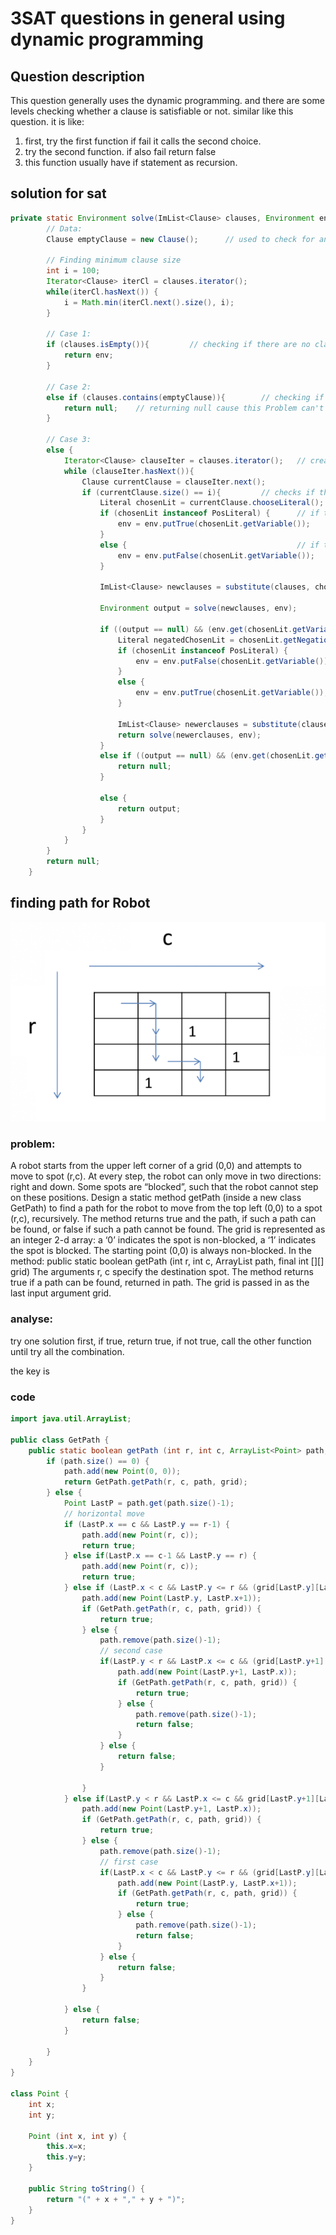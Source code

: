 # 3SAT questions in general using dynamic programming
## Question description
This question generally uses the dynamic programming. and there are some levels checking whether a clause is satisfiable or not. similar like this question. it is like:
1. first, try the first function if fail it calls the second choice.
1. try the second function. if also fail return false
1. this function usually have if statement as recursion.
## solution for sat

```java
private static Environment solve(ImList<Clause> clauses, Environment env) {
        // Data:
        Clause emptyClause = new Clause();      // used to check for an empty clause

        // Finding minimum clause size
        int i = 100;
        Iterator<Clause> iterCl = clauses.iterator();
        while(iterCl.hasNext()) {
            i = Math.min(iterCl.next().size(), i);
        }

        // Case 1:
        if (clauses.isEmpty()){         // checking if there are no clauses left.
            return env;
        }

        // Case 2:
        else if (clauses.contains(emptyClause)){        // checking if there are any clauses which are empty.
            return null;    // returning null cause this Problem can't be solved.
        }

        // Case 3:
        else {
            Iterator<Clause> clauseIter = clauses.iterator();   // creates an iterator for ImList<Clause>
            while (clauseIter.hasNext()){
                Clause currentClause = clauseIter.next();
                if (currentClause.size() == i){         // checks if the size of the clause is i.
                    Literal chosenLit = currentClause.chooseLiteral();      // chooses a random literal from the clause
                    if (chosenLit instanceof PosLiteral) {      // if the chosen lit is positive, put itself into the environment.
                        env = env.putTrue(chosenLit.getVariable());
                    }
                    else {                                      // if the chosen lit is negative, put its negation into the environment.
                        env = env.putFalse(chosenLit.getVariable());
                    }

                    ImList<Clause> newclauses = substitute(clauses, chosenLit);     // calls substitute

                    Environment output = solve(newclauses, env);

                    if ((output == null) && (env.get(chosenLit.getVariable())==Bool.TRUE)){         //chosenLit instanceof PosLiteral
                        Literal negatedChosenLit = chosenLit.getNegation();
                        if (chosenLit instanceof PosLiteral) {
                            env = env.putFalse(chosenLit.getVariable());
                        }
                        else {
                            env = env.putTrue(chosenLit.getVariable());
                        }

                        ImList<Clause> newerclauses = substitute(clauses, negatedChosenLit);
                        return solve(newerclauses, env);
                    }
                    else if ((output == null) && (env.get(chosenLit.getVariable())==Bool.FALSE)){        //chosenLit instanceof NegLiteral
                        return null;
                    }

                    else {
                        return output;
                    }
                }
            }
        }
        return null;
    }
```

## finding path for Robot
![findPath](findPath.png)
### problem:
A robot starts from the upper left corner of a grid (0,0) and attempts to move to spot (r,c). At every step, the robot can only move in two directions: right and down. Some spots are “blocked”, such that the robot cannot step on these positions. Design a static method getPath (inside a new class GetPath) to find a path for the robot to move from the top left (0,0) to a spot (r,c), recursively. The method returns true and the path, if such a path can be found, or false if such a path cannot be found.
The grid is represented as an integer 2-d array: a ‘0’ indicates the spot is non-blocked, a ‘1’ indicates the spot is blocked. The starting point (0,0) is always non-blocked.
In the method: public static boolean getPath (int r, int c, ArrayList<Point> path, final int [][] grid)
The arguments r, c specify the destination spot. The method returns true if a path can be found, returned in path. The grid is passed in as the last input argument grid.
### analyse:
try one solution first, if true, return true, if not true, call the other function until try all the combination.

the key is 
### code
```java
import java.util.ArrayList;

public class GetPath {
    public static boolean getPath (int r, int c, ArrayList<Point> path, final int [][] grid) {
        if (path.size() == 0) {
            path.add(new Point(0, 0));
            return GetPath.getPath(r, c, path, grid);
        } else {
            Point LastP = path.get(path.size()-1);
            // horizontal move
            if (LastP.x == c && LastP.y == r-1) {
                path.add(new Point(r, c));
                return true;
            } else if(LastP.x == c-1 && LastP.y == r) {
                path.add(new Point(r, c));
                return true;
            } else if (LastP.x < c && LastP.y <= r && (grid[LastP.y][LastP.x+1] == 0)) {
                path.add(new Point(LastP.y, LastP.x+1));
                if (GetPath.getPath(r, c, path, grid)) {
                    return true;
                } else {
                    path.remove(path.size()-1);
                    // second case
                    if(LastP.y < r && LastP.x <= c && (grid[LastP.y+1][LastP.x] == 0)) {
                        path.add(new Point(LastP.y+1, LastP.x));
                        if (GetPath.getPath(r, c, path, grid)) {
                            return true;
                        } else {
                            path.remove(path.size()-1);
                            return false;
                        }
                    } else {
                        return false;
                    }

                }
            } else if(LastP.y < r && LastP.x <= c && grid[LastP.y+1][LastP.x] == 0) {
                path.add(new Point(LastP.y+1, LastP.x));
                if (GetPath.getPath(r, c, path, grid)) {
                    return true;
                } else {
                    path.remove(path.size()-1);
                    // first case
                    if(LastP.x < c && LastP.y <= r && (grid[LastP.y][LastP.x+1] == 0)) {
                        path.add(new Point(LastP.y, LastP.x+1));
                        if (GetPath.getPath(r, c, path, grid)) {
                            return true;
                        } else {
                            path.remove(path.size()-1);
                            return false;
                        }
                    } else {
                        return false;
                    }
                }

            } else {
                return false;
            }

        }
    }
}

class Point {
    int x;
    int y;

    Point (int x, int y) {
        this.x=x;
        this.y=y;
    }

    public String toString() {
        return "(" + x + "," + y + ")";
    }
}
```